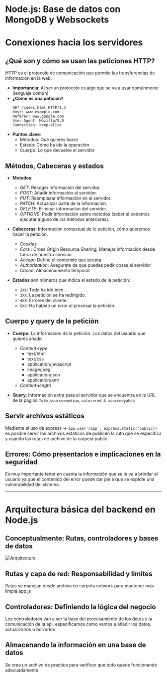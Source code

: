 # Node.js: Base de datos con MongoDB y Websockets

# Conexiones hacia los servidores

## ¿Qué son y cómo se usan las peticiones HTTP?

HTTP es el protocolo de comunicación que permite las transferencias de información en la web.

- **Importancia**: Al ser un protocolo es algo que se va a usar comúnmente (lenguaje común)
- **¿Cómo es una petición?**:
  ```
  GET /index.html HTTP/1.1
  Host: www.example.com
  Referer: www.google.com
  User-Agent: Mozilla/5.0
  Connection: keep-alive
  ```
- **Puntos clave**:
  - Métodos: Qué quieres hacer
  - Estado: Cómo ha ido la operación
  - Cuerpo: Lo que devuelve el servidor

## Métodos, Cabeceras y estados

- **Metodos**:

  - *GET*: Recoger información del servidor.
  - *POST*: Añadir información al servidor.
  - *PUT*: Reemplazar información en el servidor.
  - *PATCH*: Actualizar parte de la información.
  - *DELETE*: Eliminar información del servidor.
  - *OPTIONS*: Pedir información sobre métodos (saber si podemos ejecutar alguno de los métodos anteriores).

- **Cabeceras**: Información contextual de lo petición, cómo queremos hacer la petición.
  - *Cookies*
  - *Cors* : Cross Origin Resource Sharing, Manejar información desde fuera de nuestro servicio
  - *Accept*: Define el contenido que acepta
  - *Authorization*: Asegurate de que puedes pedir cosas al servidor
  - *Cache*: Almacenamiento temporal

- **Estados** son números que indica el estado de la petición:

  - `2XX`: Todo ha ido bien.
  - `3XX`: La petición se ha redirigido.
  - `4XX`: Errores del cliente.
  - `5XX`: Ha habido un error al procesar la petición.

## Cuerpo y query de la petición

- **Cuerpo**: La información de la petición. Los datos del usuario que quieres añadir.
  - *Content-type*: 
    - text/html
    - text/css 
    - application/javascript
    - image/jpeg
    - application/json
    - application/xml
  - *Content-length*
    
- **Query**: Información extra para el servidor que se encuentra en la URL de la pagina `?utm_source=medium`, `color=red & source=yahoo`

## Servir archivos estáticos
Mediante el uso de express -> `app.use('/app', express.static('public))` es posible servir los archivos estaticos de publicen la ruta que se especifica y usando las rutas de archivo de la carpeta public.

## Errores: Cómo presentarlos e implicaciones en la seguridad

Es muy importante tener en cuenta la información que se le va a brindar al usuario ya que el contenido del error puede dar pie a que se explote una vulnerabilidad del sistema.

---

# Arquitectura básica del backend en Node.js 

## Conceptualmente: Rutas, controladores y bases de datos

![Arquitectura](https://static.platzi.com/media/user_upload/diagrama-825e902b-0966-40f0-8231-65b99f7206c1.jpg) 

## Rutas y capa de red: Responsabilidad y límites

Rutas se manejan desde archivo en carpeta network para mantener más limpia app.js

## Controladores: Definiendo la lógica del negocio

Los controladores van a ser la base del procesamiento de los datos y la comunicación de la api, especificamos como vamos a añadir los datos, actualizarlos o borrarlos


## Almacenando la información en una base de datos

Se crea un archivo de practica para verificar que todo quede funcionando adecuadamente.

